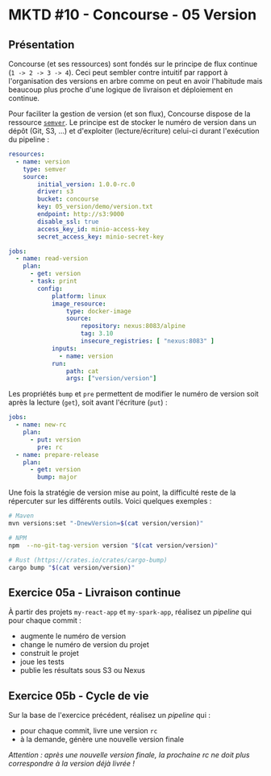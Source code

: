 MKTD #10 - Concourse - 05 Version
===

## Présentation

Concourse (et ses ressources) sont fondés sur le principe de flux continue (`1 -> 2 -> 3 -> 4`). Ceci peut sembler contre intuitif par rapport à l'organisation des versions en arbre comme on peut en avoir l'habitude mais beaucoup plus proche d'une logique de livraison et déploiement en continue.

Pour faciliter la gestion de version (et son flux), Concourse dispose de la ressource [`semver`](https://github.com/concourse/semver-resource). Le principe est de stocker le numéro de version dans un dépôt (Git, S3, ...) et d'exploiter (lecture/écriture) celui-ci durant l'exécution du pipeline :

```yaml
resources:
  - name: version
    type: semver
    source:
        initial_version: 1.0.0-rc.0
        driver: s3
        bucket: concourse
        key: 05_version/demo/version.txt
        endpoint: http://s3:9000
        disable_ssl: true
        access_key_id: minio-access-key
        secret_access_key: minio-secret-key

jobs:
  - name: read-version
    plan:
      - get: version
      - task: print
        config:
            platform: linux
            image_resource:
                type: docker-image
                source:
                    repository: nexus:8083/alpine
                    tag: 3.10
                    insecure_registries: [ "nexus:8083" ]
            inputs:
              - name: version
            run:
                path: cat
                args: ["version/version"]
```

Les propriétés `bump` et `pre` permettent de modifier le numéro de version soit après la lecture (`get`), soit avant l'écriture (`put`) :

```yaml
jobs:
  - name: new-rc
    plan:
      - put: version
        pre: rc
  - name: prepare-release
    plan:
      - get: version
        bump: major
```

Une fois la stratégie de version mise au point, la difficulté reste de la répercuter sur les différents outils. Voici quelques exemples :

```bash
# Maven
mvn versions:set "-DnewVersion=$(cat version/version)"

# NPM
npm  --no-git-tag-version version "$(cat version/version)"

# Rust (https://crates.io/crates/cargo-bump)
cargo bump "$(cat version/version)"
```

## Exercice 05a - Livraison continue

À partir des projets `my-react-app` et `my-spark-app`, réalisez un _pipeline_ qui pour chaque commit :

* augmente le numéro de version
* change le numéro de version du projet
* construit le projet
* joue les tests
* publie les résultats sous S3 ou Nexus

## Exercice 05b - Cycle de vie

Sur la base de l'exercice précédent, réalisez un _pipeline_ qui :

* pour chaque commit, livre une version `rc`
* à la demande, génère une nouvelle version finale

_Attention : après une nouvelle version finale, la prochaine rc ne doit plus correspondre à la version déjà livrée !_
